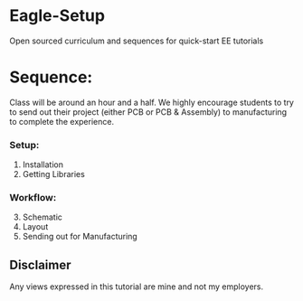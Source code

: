 # Eagle-Setup
Open sourced curriculum and sequences for quick-start EE tutorials

# Sequence:

Class will be around an hour and a half.  We highly encourage students to 
try to send out their project (either PCB or PCB & Assembly) to manufacturing
to complete the experience.

### Setup:

1. Installation
2. Getting Libraries

### Workflow:

3. Schematic
4. Layout
5. Sending out for Manufacturing


## Disclaimer 

Any views expressed in this tutorial are mine and not my employers.
